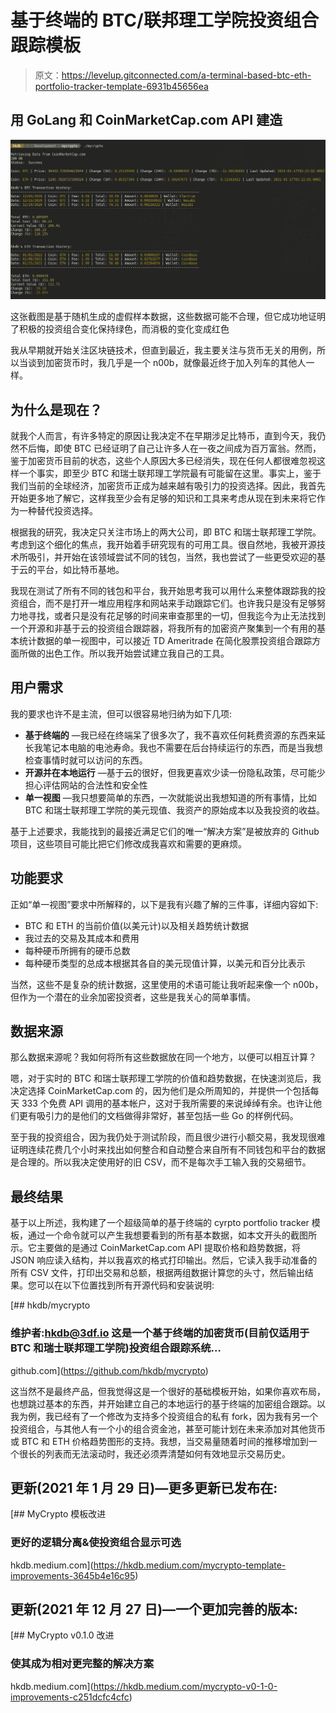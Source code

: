# 基于终端的 BTC/联邦理工学院投资组合跟踪模板

> 原文：<https://levelup.gitconnected.com/a-terminal-based-btc-eth-portfolio-tracker-template-6931b45656ea>

## 用 GoLang 和 CoinMarketCap.com API 建造

![](img/479bfa2d7bb14661beb3e9199397a61e.png)

这张截图是基于随机生成的虚假样本数据，这些数据可能不合理，但它成功地证明了积极的投资组合变化保持绿色，而消极的变化变成红色

我从早期就开始关注区块链技术，但直到最近，我主要关注与货币无关的用例，所以当谈到加密货币时，我几乎是一个 n00b，就像最近终于加入列车的其他人一样。

## 为什么是现在？

就我个人而言，有许多特定的原因让我决定不在早期涉足比特币，直到今天，我仍然不后悔，即使 BTC 已经证明了自己让许多人在一夜之间成为百万富翁。然而，鉴于加密货币目前的状态，这些个人原因大多已经消失，现在任何人都很难忽视这样一个事实，即至少 BTC 和瑞士联邦理工学院最有可能留在这里。事实上，鉴于我们当前的全球经济，加密货币正成为越来越有吸引力的投资选择。因此，我首先开始更多地了解它，这样我至少会有足够的知识和工具来考虑从现在到未来将它作为一种替代投资选择。

根据我的研究，我决定只关注市场上的两大公司，即 BTC 和瑞士联邦理工学院。考虑到这个细化的焦点，我开始着手研究现有的可用工具。很自然地，我被开源技术所吸引，并开始在该领域尝试不同的钱包，当然，我也尝试了一些更受欢迎的基于云的平台，如比特币基地。

我现在测试了所有不同的钱包和平台，我开始思考我可以用什么来整体跟踪我的投资组合，而不是打开一堆应用程序和网站来手动跟踪它们。也许我只是没有足够努力地寻找，或者只是没有花足够的时间来审查那里的一切，但我迄今为止无法找到一个开源和非基于云的投资组合跟踪器，将我所有的加密资产聚集到一个有用的基本统计数据的单一视图中，可以接近 TD Ameritrade 在简化股票投资组合跟踪方面所做的出色工作。所以我开始尝试建立我自己的工具。

## 用户需求

我的要求也许不是主流，但可以很容易地归纳为如下几项:

*   **基于终端的** —我已经在终端呆了很多次了，我不喜欢任何耗费资源的东西来延长我笔记本电脑的电池寿命。我也不需要在后台持续运行的东西，而是当我想检查事情时就可以访问的东西。
*   **开源并在本地运行** —基于云的很好，但我更喜欢少读一份隐私政策，尽可能少担心评估网站的合法性和安全性
*   **单一视图** —我只想要简单的东西，一次就能说出我想知道的所有事情，比如 BTC 和瑞士联邦理工学院的美元现值、我资产的原始成本以及我投资的收益。

基于上述要求，我能找到的最接近满足它们的唯一“解决方案”是被放弃的 Github 项目，这些项目可能比把它们修改成我喜欢和需要的更麻烦。

## 功能要求

正如“单一视图”要求中所解释的，以下是我有兴趣了解的三件事，详细内容如下:

*   BTC 和 ETH 的当前价值(以美元计)以及相关趋势统计数据
*   我过去的交易及其成本和费用
*   每种硬币所拥有的硬币总数
*   每种硬币类型的总成本根据其各自的美元现值计算，以美元和百分比表示

当然，这些不是复杂的统计数据，这里使用的术语可能让我听起来像一个 n00b，但作为一个潜在的业余加密投资者，这些是我关心的简单事情。

## 数据来源

那么数据来源呢？我如何将所有这些数据放在同一个地方，以便可以相互计算？

嗯，对于实时的 BTC 和瑞士联邦理工学院的价值和趋势数据，在快速浏览后，我决定选择 CoinMarketCap.com 的，因为他们是众所周知的，并提供一个包括每天 333 个免费 API 调用的基本帐户，这对于我所需要的来说绰绰有余。也许让他们更有吸引力的是他们的文档做得非常好，甚至包括一些 Go 的样例代码。

至于我的投资组合，因为我仍处于测试阶段，而且很少进行小额交易，我发现很难证明连续花费几个小时来找出如何整合和自动整合来自所有不同钱包和平台的数据是合理的。所以我决定使用好的旧 CSV，而不是每次手工输入我的交易细节。

## 最终结果

基于以上所述，我构建了一个超级简单的基于终端的 cyrpto portfolio tracker 模板，通过一个命令就可以产生我想要看到的所有基本数据，如本文开头的截图所示。它主要做的是通过 CoinMarketCap.com API 提取价格和趋势数据，将 JSON 响应读入结构，并以我喜欢的格式打印输出。然后，它读入我手动准备的所有 CSV 文件，打印出交易和总额，根据两组数据计算您的头寸，然后输出结果。您可以在以下位置找到所有开源代码和安装说明:

[](https://github.com/hkdb/mycrypto) [## hkdb/mycrypto

### 维护者:hkdb@3df.io 这是一个基于终端的加密货币(目前仅适用于 BTC 和瑞士联邦理工学院)投资组合跟踪系统…

github.com](https://github.com/hkdb/mycrypto) 

这当然不是最终产品，但我觉得这是一个很好的基础模板开始，如果你喜欢布局，也想跳过基本的东西，并开始建立自己的本地运行的基于终端的加密组合跟踪。以我为例，我已经有了一个修改为支持多个投资组合的私有 fork，因为我有另一个投资组合，与其他人有一个小的组合资金池，甚至可能计划在未来添加对其他货币或 BTC 和 ETH 价格趋势图形的支持。我想，当交易量随着时间的推移增加到一个很长的列表而无法滚动时，我还必须弄清楚如何有效地显示交易历史。

## 更新(2021 年 1 月 29 日)—更多更新已发布在:

[](https://hkdb.medium.com/mycrypto-template-improvements-3645b4e16c95) [## MyCrypto 模板改进

### 更好的逻辑分离&使投资组合显示可选

hkdb.medium.com](https://hkdb.medium.com/mycrypto-template-improvements-3645b4e16c95) 

## 更新(2021 年 12 月 27 日)—一个更加完善的版本:

[](https://hkdb.medium.com/mycrypto-v0-1-0-improvements-c251dcfc4cfc) [## MyCrypto v0.1.0 改进

### 使其成为相对更完整的解决方案

hkdb.medium.com](https://hkdb.medium.com/mycrypto-v0-1-0-improvements-c251dcfc4cfc)